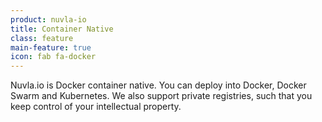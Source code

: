 ```yaml
---
product: nuvla-io
title: Container Native
class: feature
main-feature: true
icon: fab fa-docker
---
```


Nuvla.io is Docker container native. You can deploy into Docker, Docker Swarm and Kubernetes. We also support private registries, such that you keep control of your intellectual property.

